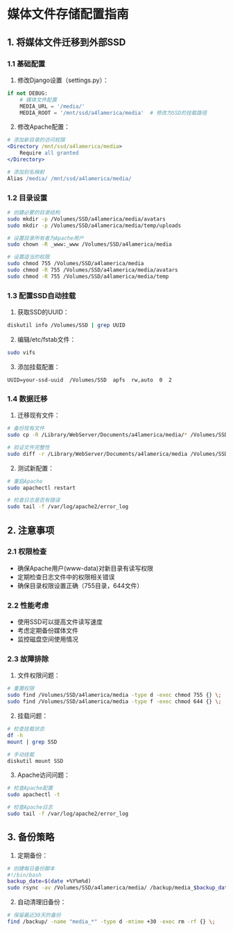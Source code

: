 # 媒体文件存储配置指南

## 1. 将媒体文件迁移到外部SSD

### 1.1 基础配置
1. 修改Django设置（settings.py）：
```python
if not DEBUG:
    # 媒体文件配置
    MEDIA_URL = '/media/'
    MEDIA_ROOT = '/mnt/ssd/a4lamerica/media'  # 修改为SSD的挂载路径
```

2. 修改Apache配置：
```apache
# 添加新目录的访问权限
<Directory /mnt/ssd/a4lamerica/media>
    Require all granted
</Directory>

# 添加别名映射
Alias /media/ /mnt/ssd/a4lamerica/media/
```

### 1.2 目录设置
```bash
# 创建必要的目录结构
sudo mkdir -p /Volumes/SSD/a4lamerica/media/avatars
sudo mkdir -p /Volumes/SSD/a4lamerica/media/temp/uploads

# 设置目录所有者为Apache用户
sudo chown -R _www:_www /Volumes/SSD/a4lamerica/media

# 设置适当的权限
sudo chmod 755 /Volumes/SSD/a4lamerica/media
sudo chmod -R 755 /Volumes/SSD/a4lamerica/media/avatars
sudo chmod -R 755 /Volumes/SSD/a4lamerica/media/temp
```

### 1.3 配置SSD自动挂载
1. 获取SSD的UUID：
```bash
diskutil info /Volumes/SSD | grep UUID
```

2. 编辑/etc/fstab文件：
```bash
sudo vifs
```

3. 添加挂载配置：
```
UUID=your-ssd-uuid  /Volumes/SSD  apfs  rw,auto  0  2
```

### 1.4 数据迁移
1. 迁移现有文件：
```bash
# 备份现有文件
sudo cp -R /Library/WebServer/Documents/a4lamerica/media/* /Volumes/SSD/a4lamerica/media/

# 验证文件完整性
sudo diff -r /Library/WebServer/Documents/a4lamerica/media /Volumes/SSD/a4lamerica/media
```

2. 测试新配置：
```bash
# 重启Apache
sudo apachectl restart

# 检查日志是否有错误
sudo tail -f /var/log/apache2/error_log
```

## 2. 注意事项

### 2.1 权限检查
- 确保Apache用户(www-data)对新目录有读写权限
- 定期检查日志文件中的权限相关错误
- 确保目录权限设置正确（755目录，644文件）

### 2.2 性能考虑
- 使用SSD可以提高文件读写速度
- 考虑定期备份媒体文件
- 监控磁盘空间使用情况

### 2.3 故障排除
1. 文件权限问题：
```bash
# 重置权限
sudo find /Volumes/SSD/a4lamerica/media -type d -exec chmod 755 {} \;
sudo find /Volumes/SSD/a4lamerica/media -type f -exec chmod 644 {} \;
```

2. 挂载问题：
```bash
# 检查挂载状态
df -h
mount | grep SSD

# 手动挂载
diskutil mount SSD
```

3. Apache访问问题：
```bash
# 检查Apache配置
sudo apachectl -t

# 检查Apache日志
sudo tail -f /var/log/apache2/error_log
```

## 3. 备份策略
1. 定期备份：
```bash
# 创建每日备份脚本
#!/bin/bash
backup_date=$(date +%Y%m%d)
sudo rsync -av /Volumes/SSD/a4lamerica/media/ /backup/media_$backup_date/
```

2. 自动清理旧备份：
```bash
# 保留最近30天的备份
find /backup/ -name "media_*" -type d -mtime +30 -exec rm -rf {} \; 